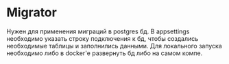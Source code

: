 # Migrator

Нужен для применения миграций в postgres бд. В appsettings необходимо указать строку подключения к бд, чтобы создались необходимые таблицы и заполнились данными. Для локального запуска необходимо либо в docker'е развернуть бд либо на самом компе.
